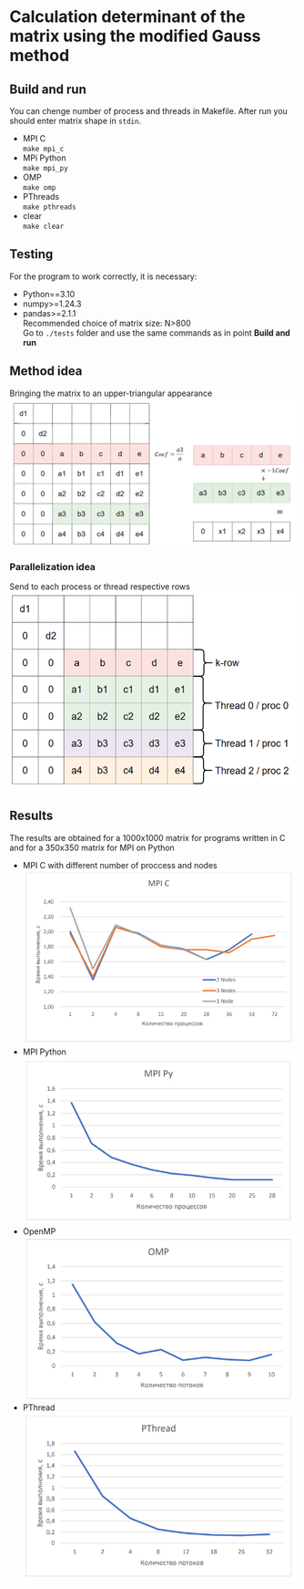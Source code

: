 # Сalculation determinant of the matrix using the modified Gauss method 
## Build and run  
You can chenge number of process and threads in Makefile. After run you should enter matrix shape in `stdin`.
- MPI C  
`make mpi_c`
- MPi Python  
`make mpi_py`  
- OMP  
`make omp`  
- PThreads  
`make pthreads`    
- clear  
`make clear`  

## Testing  
For the program to work correctly, it is necessary:  
- Python==3.10
- numpy>=1.24.3
- pandas>=2.1.1  
Recommended choice of matrix size: N>800  
Go to `./tests` folder and use the same commands as in point **Build and run**  

## Method idea  
Bringing the matrix to an upper-triangular appearance  
![Alt text](./images/alg.png)  
### Parallelization idea  
Send to each process or thread respective rows  
![Alt text](./images/paral.png)  


## Results  
The results are obtained for a 1000x1000 matrix for programs written in C and for a 350x350 matrix for MPI on Python  
- MPI C with different number of proccess and nodes  
![Alt text](images/MPI_C_res.png) 
- MPI Python   
![Alt text](images/mpi_py.png)  
- OpenMP  
![Alt text](images/omp.png)  
- PThread  
![Alt text](images/pthread.png)